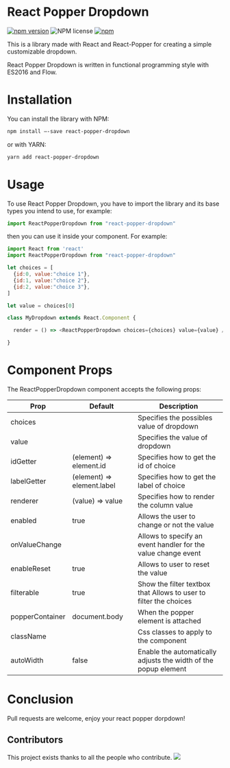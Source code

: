 # React Popper Dropdown

[![npm version](https://badge.fury.io/js/react-popper-dropdown.svg)](https://badge.fury.io/js/react-popper-dropdown)
![NPM license](https://img.shields.io/github/license/energydrink9/react-popper-dropdown.svg)
[![npm](https://img.shields.io/npm/dm/react-popper-dropdown.svg)](https://www.npmjs.com/package/react-popper-dropdown)

This is a library made with React and React-Popper for creating a simple customizable dropdown.

React Popper Dropdown is written in functional programming style with ES2016 and Flow.


# Installation

You can install the library with NPM:

```bash
npm install –-save react-popper-dropdown
```

or with YARN:

```bash
yarn add react-popper-dropdown
```


# Usage

To use React Popper Dropdown, you have to import the library and its base types you intend to use, for example:

```javascript
import ReactPopperDropdown from "react-popper-dropdown"
```

then you can use it inside your component. For example:

```javascript
import React from 'react'
import ReactPopperDropdown from "react-popper-dropdown"

let choices = [
  {id:0, value:"choice 1"},
  {id:1, value:"choice 2"},
  {id:2, value:"choice 3"},
]

let value = choices[0]

class MyDropdown extends React.Component {

  render = () => <ReactPopperDropdown choices={choices} value={value} />

}
```


# Component Props

The ReactPopperDropdown component accepts the following props:

|Prop|Default|Description|
|---|---|---|
|choices| | Specifies the possibles value of dropdown|
|value| | Specifies the value of dropdown|
|idGetter|(element) => element.id | Specifies how to get the id of choice |
|labelGetter|(element) => element.label | Specifies how to get the label of choice |
|renderer|(value) => value| Specifies how to render the column value |
|enabled| true | Allows the user to change or not the value |
|onValueChange| | Allows to specify an event handler for the value change event|
|enableReset| true | Allows to user to reset the value|
|filterable| true |Show the filter textbox that Allows to user to filter the choices|
|popperContainer| document.body | When the popper element is attached|
|className| | Css classes to apply to the component|
|autoWidth|false| Enable the automatically adjusts the width of the popup element|


# Conclusion

Pull requests are welcome, enjoy your react popper dorpdown!


## Contributors

This project exists thanks to all the people who contribute. 
<a href="https://github.com/energydrink9/react-popper-dropdown/contributors"><img src="https://opencollective.com/react-popper-dropdown/contributors.svg?width=890&button=false" /></a>


